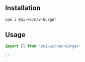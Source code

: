 ## Installation

```sh
npm i @ui-wc/nav-burger
```

## Usage

```ts
import {} from '@ui-wc/nav-burger'

// ...
```
